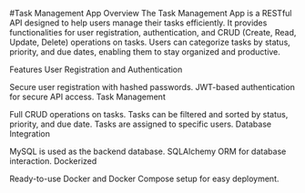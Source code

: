 #Task Management App
Overview
The Task Management App is a RESTful API designed to help users manage their tasks efficiently. It provides functionalities for user registration, authentication, and CRUD (Create, Read, Update, Delete) operations on tasks. Users can categorize tasks by status, priority, and due dates, enabling them to stay organized and productive.

Features
User Registration and Authentication

Secure user registration with hashed passwords.
JWT-based authentication for secure API access.
Task Management

Full CRUD operations on tasks.
Tasks can be filtered and sorted by status, priority, and due date.
Tasks are assigned to specific users.
Database Integration

MySQL is used as the backend database.
SQLAlchemy ORM for database interaction.
Dockerized

Ready-to-use Docker and Docker Compose setup for easy deployment.
